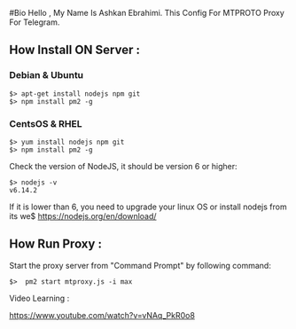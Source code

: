 #Bio
Hello , My Name Is Ashkan Ebrahimi.
This Config For MTPROTO Proxy For Telegram.

## How Install ON Server :

### Debian & Ubuntu
```
$> apt-get install nodejs npm git
$> npm install pm2 -g
```
### CentsOS & RHEL
```
$> yum install nodejs npm git
$> npm install pm2 -g
```
Check the version of NodeJS, it should be version 6 or higher:
```
$> nodejs -v
v6.14.2
```
If it is lower than 6, you need to upgrade your linux OS or install nodejs from its we$
https://nodejs.org/en/download/


## How Run Proxy :

Start the proxy server from "Command Prompt" by following command:
```
$>  pm2 start mtproxy.js -i max
```


Video Learning :

https://www.youtube.com/watch?v=vNAq_PkR0o8

